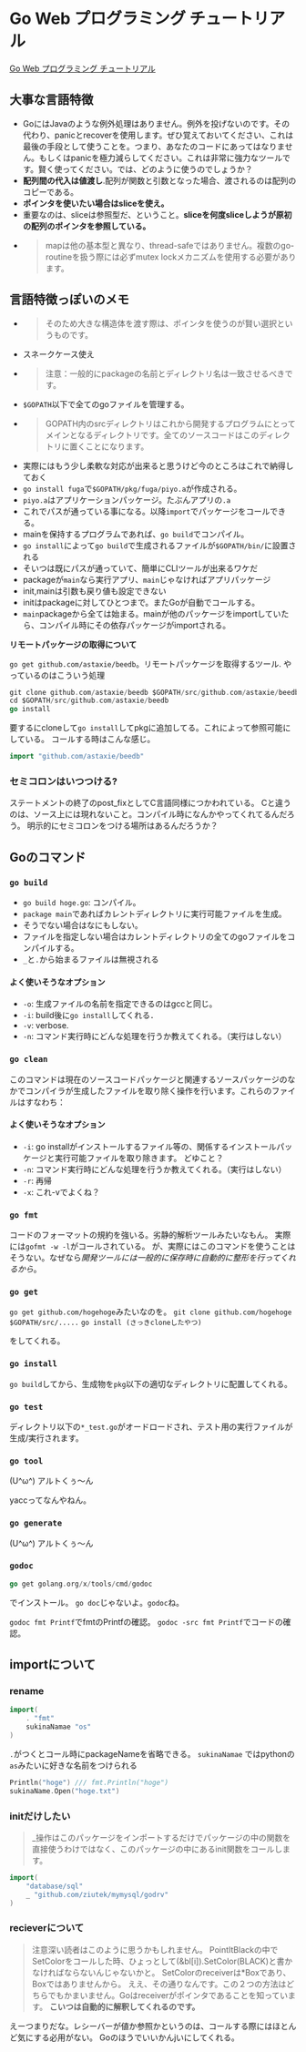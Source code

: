 # Go Web プログラミング チュートリアル

[Go Web プログラミング チュートリアル 
](https://astaxie.gitbooks.io/build-web-application-with-golang/content/ja/index.html)

## 大事な言語特徴

 - GoにはJavaのような例外処理はありません。例外を投げないのです。その代わり、panicとrecoverを使用します。ぜひ覚えておいてください、これは最後の手段として使うことを。つまり、あなたのコードにあってはなりません。もしくはpanicを極力減らしてください。これは非常に強力なツールです。賢く使ってください。では、どのように使うのでしょうか？
 - **配列間の代入は値渡し**.配列が関数と引数となった場合、渡されるのは配列のコピーである。
 - **ポインタを使いたい場合はsliceを使え。**
 - 重要なのは、sliceは参照型だ、ということ。**sliceを何度sliceしようが原初の配列のポインタを参照している。**
 - >mapは他の基本型と異なり、thread-safeではありません。複数のgo-routineを扱う際には必ずmutex lockメカニズムを使用する必要があります。

## 言語特徴っぽいのメモ

 - >そのため大きな構造体を渡す際は、ポインタを使うのが賢い選択というものです。
 - スネークケース使え
 - >注意：一般的にpackageの名前とディレクトリ名は一致させるべきです。
 - `$GOPATH`以下で全てのgoファイルを管理する。
  - >GOPATH内のsrcディレクトリはこれから開発するプログラムにとってメインとなるディレクトリです。全てのソースコードはこのディレクトリに置くことになります。
  - 実際にはもう少し柔軟な対応が出来ると思うけど今のところはこれで納得しておく
 - `go install fuga`で`$GOPATH/pkg/fuga/piyo.a`が作成される。
  - `piyo.a`はアプリケーションパッケージ。たぶんアプリの`.a`
  - これでパスが通っている事になる。以降`import`でパッケージをコールできる。
 - mainを保持するプログラムであれば、`go build`でコンパイル。
  - `go install`によって`go build`で生成されるファイルが`$GOPATH/bin/`に設置される
 - そいつは既にパスが通っていて、簡単にCLIツールが出来るワケだ
 - packageが`main`なら実行アプリ、`main`じゃなければアプリパッケージ
 - init,mainは引数も戻り値も設定できない
 - initはpackageに対してひとつまで。またGoが自動でコールする。
 - `main`packageから全ては始まる。mainが他のパッケージをimportしていたら、コンパイル時にその依存パッケージがimportされる。
 
 
 
 
**リモートパッケージの取得について**

`go get github.com/astaxie/beedb`。リモートパッケージを取得するツール.
やっているのはこういう処理
```go
git clone github.com/astaxie/beedb $GOPATH/src/github.com/astaxie/beedb
cd $GOPATH/src/github.com/astaxie/beedb
go install
```
要するにcloneして`go install`してpkgに追加してる。これによって参照可能にしている。
コールする時はこんな感じ。

```go
import "github.com/astaxie/beedb"
```


### セミコロンはいつつける?

ステートメントの終了のpost_fixとしてC言語同様につかわれている。
Cと違うのは、ソース上には現れないこと。コンパイル時になんかやってくれてるんだろう。
明示的にセミコロンをつける場所はあるんだろうか？



## Goのコマンド
 
### `go build`

 - `go build hoge.go`: コンパイル。
 - `package main`であればカレントディレクトリに実行可能ファイルを生成。
 - そうでない場合はなにもしない。
 - ファイルを指定しない場合はカレントディレクトリの全てのgoファイルをコンパイルする。
 - `_`と`.`から始まるファイルは無視される
 
#### よく使いそうなオプション
 
 - `-o`: 生成ファイルの名前を指定できるのはgccと同じ。
 - `-i`: build後に`go install`してくれる．
 - `-v`: verbose.
 - `-n`: コマンド実行時にどんな処理を行うか教えてくれる。（実行はしない）
 
 
### `go clean`
このコマンドは現在のソースコードパッケージと関連するソースパッケージのなかでコンパイラが生成したファイルを取り除く操作を行います。これらのファイルはすなわち：
 
#### よく使いそうなオプション
 
 - `-i`: go installがインストールするファイル等の、関係するインストールパッケージと実行可能ファイルを取り除きます。
 どゆこと？
 - `-n`: コマンド実行時にどんな処理を行うか教えてくれる。（実行はしない）
 - `-r`: 再帰
 - `-x`: これ-vでよくね？
 
  
### `go fmt`

コードのフォーマットの規約を強いる。劣静的解析ツールみたいなもん。
実際には`gofmt -w -l`がコールされている。
が、実際にはこのコマンドを使うことはそうない。なぜなら*開発ツールには一般的に保存時に自動的に整形を行ってくれるから*。

### `go get`
`go get github.com/hogehoge`みたいなのを。
`git clone github.com/hogehoge $GOPATH/src/.....`
`go install (さっきcloneしたやつ)`

をしてくれる。


### `go install`
`go build`してから、生成物を`pkg`以下の適切なディレクトリに配置してくれる。



### `go test`
ディレクトリ以下の`*_test.go`がオードロードされ、テスト用の実行ファイルが生成/実行されます。

### `go tool`

(U^ω^) アルトくぅ〜ん

yaccってなんやねん。


### `go generate`
(U^ω^) アルトくぅ〜ん

### `godoc`
```go
go get golang.org/x/tools/cmd/godoc
```
でインストール。
`go doc`じゃないよ。`godoc`ね。

`godoc fmt Printf`でfmtのPrintfの確認。
`godoc -src fmt Printf`でコードの確認。


## importについて
### rename

```go
import(
	. "fmt"
	sukinaNamae "os"
)
```

`.`がつくとコール時にpackageNameを省略できる。
`sukinaNamae` ではpythonの`as`みたいに好きな名前をつけられる

```go
Println("hoge") /// fmt.Println("hoge")
sukinaName.Open("hoge.txt")
```


### initだけしたい
 
>  _操作はこのパッケージをインポートするだけでパッケージの中の関数を直接使うわけではなく、このパッケージの中にあるinit関数をコールします。

```go
import(
	"database/sql"
	_ "github.com/ziutek/mymysql/godrv"
)
````


### recieverについて

>注意深い読者はこのように思うかもしれません。
>PointItBlackの中でSetColorをコールした時、ひょっとして(&bl[i]).SetColor(BLACK)と書かなければならないんじゃないかと。
>SetColorのreceiverは*Boxであり、Boxではありませんから。
>ええ、その通りなんです。この２つの方法はどちらでもかまいません。Goはreceiverがポインタであることを知っています。
>**こいつは自動的に解釈してくれるのです。**

えーつまりだな。レシーバーが値か参照かというのは、コールする際にはほとんど気にする必用がない。
Goのほうでいいかんjいにしてくれる。